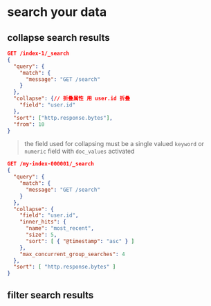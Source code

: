 # search your data
##  collapse search results
```json
GET /index-1/_search
{
  "query": {
    "match": {
      "message": "GET /search"
    }
  },
  "collapse": {// 折叠属性 用 user.id 折叠
    "field": "user.id"
  },
  "sort": ["http.response.bytes"],
  "from": 10
}
```
> the field used for collapsing must be a single valued `keyword` or `numeric` field with
`doc_values` activated

```json
GET /my-index-000001/_search
{
  "query": {
    "match": {
      "message": "GET /search"
    }
  },
  "collapse": {
    "field": "user.id",                       
    "inner_hits": {
      "name": "most_recent",                  
      "size": 5,                              
      "sort": [ { "@timestamp": "asc" } ]     
    },
    "max_concurrent_group_searches": 4        
  },
  "sort": [ "http.response.bytes" ]
}
```

## filter search results
